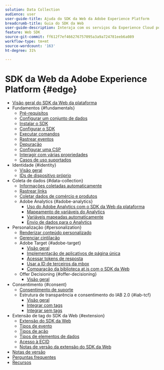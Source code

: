 ```yaml
---
solution: Data Collection
audience: user
user-guide-title: Ajuda do SDK da Web da Adobe Experience Platform
breadcrumb-title: Guia do SDK da Web
user-guide-description: Interaja com os serviços da Experience Cloud por meio da Rede de borda.
feature: Web SDK
source-git-commit: ff612f7ef466276757095a3a9a724781eeb6a089
workflow-type: tm+mt
source-wordcount: '163'
ht-degree: 31%

---
```



# SDK da Web da Adobe Experience Platform {#edge}

* [Visão geral do SDK da Web da plataforma](home.md)
* Fundamentos {#fundamentals}
   * [Pré-requisitos](fundamentals/prerequisite.md)
   * [Configurar um conjunto de dados](fundamentals/datastreams.md)
   * [Instalar o SDK](fundamentals/installing-the-sdk.md)
   * [Configurar o SDK](fundamentals/configuring-the-sdk.md)
   * [Executar comandos](fundamentals/executing-commands.md)
   * [Rastrear eventos](fundamentals/tracking-events.md)
   * [Depuração](fundamentals/debugging.md)
   * [Configurar uma CSP](fundamentals/configuring-a-csp.md)
   * [Interagir com várias propriedades](fundamentals/interacting-with-multiple-properties.md)
   * [Casos de uso suportados](fundamentals/supported-use-cases.md)
* Identidade {#identity}
   * [Visão geral](identity/overview.md)
   * [IDs de dispositivo próprio](identity/first-party-device-ids.md)
* Coleta de dados {#data-collection}
   * [Informações coletadas automaticamente](data-collection/automatic-information.md)
   * [Rastrear links](data-collection/track-links.md)
   * [Coletar dados de comércio e produtos](data-collection/collect-commerce-data.md)
   * Adobe Analytics {#adobe-analytics}
      * [Uso do Adobe Analytics com o SDK da Web da plataforma](data-collection/adobe-analytics/analytics-overview.md)
      * [Mapeamento de variáveis do Analytics](data-collection/adobe-analytics/manually-mapping-variables.md)
      * [Variáveis mapeadas automaticamente](data-collection/adobe-analytics/automatically-mapped-vars.md)
      * [Envio de dados para o Analytics](data-collection/adobe-analytics/sending-data-to-analytics.md)
* Personalização {#personalization}
   * [Renderizar conteúdo personalizado](personalization/rendering-personalization-content.md)
   * [Gerenciar cintilação](personalization/manage-flicker.md)
   * Adobe Target {#adobe-target}
      * [Visão geral](personalization/adobe-target/target-overview.md)
      * [Implementação de aplicativos de página única](personalization/adobe-target/spa-implementation.md)
      * [Acessar tokens de resposta](personalization/adobe-target/accessing-response-tokens.md)
      * [Usar a ID de terceiros da mbox](personalization/adobe-target/using-mbox-3rdpartyid.md)
      * [Comparação da biblioteca at.js com o SDK da Web](personalization/adobe-target/web-sdk-atjs-comparison.md)
   * Offer Decisioning {#offer-decisioning}
      * [Visão geral](personalization/offer-decisioning/offer-decisioning-overview.md)
* Consentimento {#consent}
   * [Consentimento de suporte](consent/supporting-consent.md)
   * Estrutura de transparência e consentimento do IAB 2.0 {#iab-tcf}
      * [Visão geral](consent/iab-tcf/overview.md)
      * [Integrar com tags](consent/iab-tcf/with-launch.md)
      * [Integrar sem tags](consent/iab-tcf/without-launch.md)
* Extensão de tag do SDK da Web {#extension}
   * [Extensão do SDK da Web](extension/web-sdk-extension-configuration.md)
   * [Tipos de evento](extension/event-types.md)
   * [Tipos de ação](extension/action-types.md)
   * [Tipos de elementos de dados](extension/data-element-types.md)
   * [Acesso à ECID](extension/accessing-the-ecid.md)
   * [Notas de versão da extensão do SDK da Web](extension/web-sdk-ext-release-notes.md)
* [Notas de versão](release-notes.md)
* [Perguntas frequentes](web-sdk-faq.md)
* [Recursos](resources.md)
